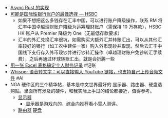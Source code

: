 - [Async Rust 的实现](https://www.tisonkun.org/2023/11/05/async-rust/)
- [可能是国际性银行账户的最佳选择 — HSBC](https://mickeyyin.typlog.io/posts/hsbc)
	- 如果不想把这么多钱存在汇丰中国，可以进行账户降级操作，联系 RM 将汇丰中国卓越理财账户降级为运筹理财账户（需保持 10 万存款），HSBC HK 账户从 Premier 降级为 One（无最低存款要求）
	- 汇丰的外汇兑换汇率很坑，如需购买大额外汇并转账汇出，可以从其他汇率较好的银行（如工农中建任一家）购入外币现钞并取现，然后去汇丰中国线下支行存入外币现钞并进行钞转汇操作（卓越理财账户免钞转汇手续费），之后再通过环球转账汇出，就是会折腾一些
- [用一张 Excel 表格搞定个人财务记录](https://mickeyyin.typlog.io/posts/excel-financial-record) #记账
- [Whisper 语音转文字：可以直接输入 YouTube 链接，也支持自己上传音频文件](https://huggingface.co/spaces/sanchit-gandhi/whisper-jax) #AI
- NGA 硬件区的三个精华帖，基本是中文世界最好的 显示器、路由器、硬盘选购贴。里面所有涉及的硬件，和我实际上手过的结论都接近，值得参考。
	- [显示器](https://bbs.nga.cn/read.php?tid=22995527)
		- 显示器是游戏向的，综合向推荐看小雪人测评。
	- [路由器](https://bbs.nga.cn/read.php?tid=31122302)
	  [硬盘](https://bbs.nga.cn/read.php?tid=32176201)